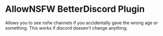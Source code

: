 # AllowNSFW BetterDiscord Plugin

Allows you to see nsfw channels if you accidentally gave the wrong age or something.
This works if discord doesen't change anything.
